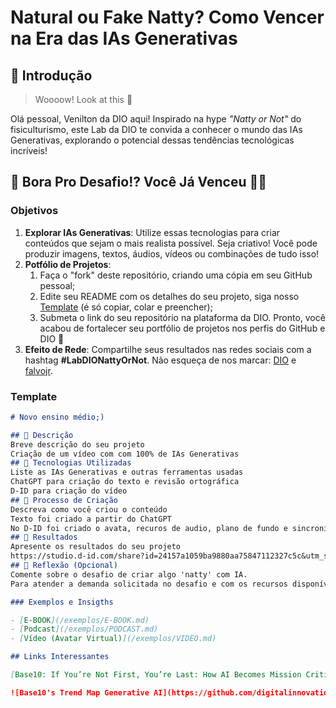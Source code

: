 # Natural ou Fake Natty? Como Vencer na Era das IAs Generativas

## 🚀 Introdução

> Woooow! Look at this 👀

Olá pessoal, Venilton da DIO aqui! Inspirado na hype _"Natty or Not"_ do fisiculturismo, este Lab da DIO te convida a conhecer o mundo das IAs Generativas, explorando o potencial dessas tendências tecnológicas incríveis!

## 🎯 Bora Pro Desafio!? Você Já Venceu 💪🤓

### Objetivos

1. **Explorar IAs Generativas**: Utilize essas tecnologias para criar conteúdos que sejam o mais realista possível. Seja criativo! Você pode produzir imagens, textos, áudios, vídeos ou combinações de tudo isso!
1. **Potfólio de Projetos**:
    1. Faça o "fork" deste repositório, criando uma cópia em seu GitHub pessoal;
    2. Edite seu README com os detalhes do seu projeto, siga nosso [Template](#template) (é só copiar, colar e preencher);
    3. Submeta o link do seu repositório na plataforma da DIO. Pronto, você acabou de fortalecer seu portfólio de projetos nos perfis do GitHub e DIO 🚀
1. **Efeito de Rede**: Compartilhe seus resultados nas redes sociais com a hashtag **#LabDIONattyOrNot**. Não esqueça de nos marcar: [DIO](https://www.linkedin.com/school/dio-makethechange) e [falvojr](https://www.linkedin.com/in/falvojr).

### Template

```markdown
# Novo ensino médio;)

## 📒 Descrição
Breve descrição do seu projeto
Criação de um vídeo com com 100% de IAs Generativas
## 🤖 Tecnologias Utilizadas
Liste as IAs Generativas e outras ferramentas usadas
ChatGPT para criação do texto e revisão ortográfica
D-ID para criação do vídeo
## 🧐 Processo de Criação
Descreva como você criou o conteúdo
Texto foi criado a partir do ChatGPT
No D-ID foi criado o avata, recuros de audio, plano de fundo e sincronização
## 🚀 Resultados
Apresente os resultados do seu projeto
https://studio.d-id.com/share?id=24157a1059ba9880aa75847112327c5c&utm_source=copy 
## 💭 Reflexão (Opcional)
Comente sobre o desafio de criar algo 'natty' com IA.
Para atender a demanda solicitada no desafio e com os recursos disponíveis nas IAs Generativas no ambiente free o tempo do vídeo teve duração de 7 segundos, a partir do assunto, buscamos a geração do conteúdo e criação do vídeo.

### Exemplos e Insigths

- [E-BOOK](/exemplos/E-BOOK.md)
- [Podcast](/exemplos/PODCAST.md)
- [Vídeo (Avatar Virtual)](/exemplos/VIDEO.md)

## Links Interessantes

[Base10: If You’re Not First, You’re Last: How AI Becomes Mission Critical](https://base10.vc/post/generative-ai-mission-critical/)

![Base10's Trend Map Generative AI](https://github.com/digitalinnovationone/lab-natty-or-not/assets/730492/f4df26e8-f8f7-4419-8252-c69d73ea930c)
